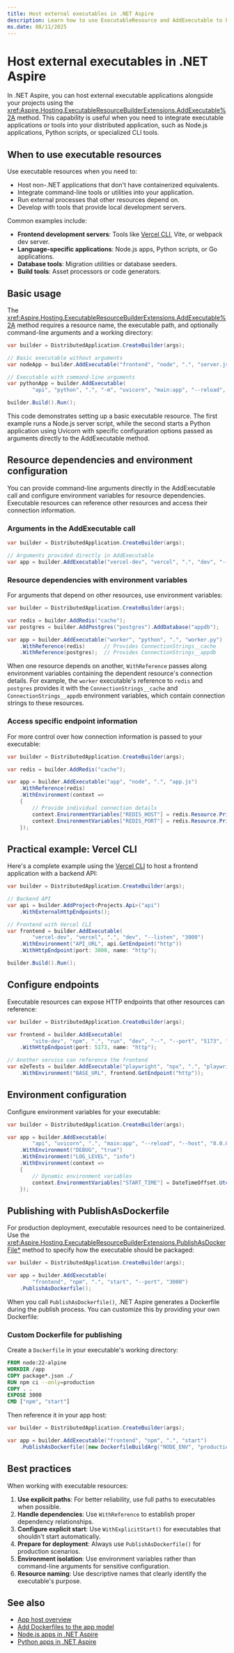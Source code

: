 ```yaml
---
title: Host external executables in .NET Aspire
description: Learn how to use ExecutableResource and AddExecutable to host external executable applications in your .NET Aspire app host.
ms.date: 08/11/2025
---
```


# Host external executables in .NET Aspire

In .NET Aspire, you can host external executable applications alongside your projects using the <xref:Aspire.Hosting.ExecutableResourceBuilderExtensions.AddExecutable%2A> method. This capability is useful when you need to integrate executable applications or tools into your distributed application, such as Node.js applications, Python scripts, or specialized CLI tools.

## When to use executable resources

Use executable resources when you need to:

- Host non-.NET applications that don't have containerized equivalents.
- Integrate command-line tools or utilities into your application.
- Run external processes that other resources depend on.
- Develop with tools that provide local development servers.

Common examples include:

- **Frontend development servers**: Tools like [Vercel CLI](https://vercel.com/docs/cli), Vite, or webpack dev server.
- **Language-specific applications**: Node.js apps, Python scripts, or Go applications.
- **Database tools**: Migration utilities or database seeders.
- **Build tools**: Asset processors or code generators.

## Basic usage

The <xref:Aspire.Hosting.ExecutableResourceBuilderExtensions.AddExecutable%2A> method requires a resource name, the executable path, and optionally command-line arguments and a working directory:

```csharp
var builder = DistributedApplication.CreateBuilder(args);

// Basic executable without arguments
var nodeApp = builder.AddExecutable("frontend", "node", ".", "server.js");

// Executable with command-line arguments
var pythonApp = builder.AddExecutable(
        "api", "python", ".", "-m", "uvicorn", "main:app", "--reload", "--host", "0.0.0.0", "--port", "8000");

builder.Build().Run();
```

This code demonstrates setting up a basic executable resource. The first example runs a Node.js server script, while the second starts a Python application using Uvicorn with specific configuration options passed as arguments directly to the AddExecutable method.

## Resource dependencies and environment configuration

You can provide command-line arguments directly in the AddExecutable call and configure environment variables for resource dependencies. Executable resources can reference other resources and access their connection information.

### Arguments in the AddExecutable call

```csharp
var builder = DistributedApplication.CreateBuilder(args);

// Arguments provided directly in AddExecutable
var app = builder.AddExecutable("vercel-dev", "vercel", ".", "dev", "--listen", "3000");
```

### Resource dependencies with environment variables

For arguments that depend on other resources, use environment variables:

```csharp
var builder = DistributedApplication.CreateBuilder(args);

var redis = builder.AddRedis("cache");
var postgres = builder.AddPostgres("postgres").AddDatabase("appdb");

var app = builder.AddExecutable("worker", "python", ".", "worker.py")
    .WithReference(redis)      // Provides ConnectionStrings__cache
    .WithReference(postgres);  // Provides ConnectionStrings__appdb
```

When one resource depends on another, `WithReference` passes along environment variables containing the dependent resource's connection details. For example, the `worker` executable's reference to `redis` and `postgres` provides it with the `ConnectionStrings__cache` and `ConnectionStrings__appdb` environment variables, which contain connection strings to these resources.

### Access specific endpoint information

For more control over how connection information is passed to your executable:

```csharp
var builder = DistributedApplication.CreateBuilder(args);

var redis = builder.AddRedis("cache");

var app = builder.AddExecutable("app", "node", ".", "app.js")
    .WithReference(redis)
    .WithEnvironment(context =>
    {
        // Provide individual connection details
        context.EnvironmentVariables["REDIS_HOST"] = redis.Resource.PrimaryEndpoint.Property(EndpointProperty.Host);
        context.EnvironmentVariables["REDIS_PORT"] = redis.Resource.PrimaryEndpoint.Property(EndpointProperty.Port);
    });
```

## Practical example: Vercel CLI

Here's a complete example using the [Vercel CLI](https://vercel.com/docs/cli) to host a frontend application with a backend API:

```csharp
var builder = DistributedApplication.CreateBuilder(args);

// Backend API
var api = builder.AddProject<Projects.Api>("api")
    .WithExternalHttpEndpoints();

// Frontend with Vercel CLI
var frontend = builder.AddExecutable(
        "vercel-dev", "vercel", ".", "dev", "--listen", "3000")
    .WithEnvironment("API_URL", api.GetEndpoint("http"))
    .WithHttpEndpoint(port: 3000, name: "http");

builder.Build().Run();
```

## Configure endpoints

Executable resources can expose HTTP endpoints that other resources can reference:

```csharp
var builder = DistributedApplication.CreateBuilder(args);

var frontend = builder.AddExecutable(
        "vite-dev", "npm", ".", "run", "dev", "--", "--port", "5173", "--host", "0.0.0.0")
    .WithHttpEndpoint(port: 5173, name: "http");

// Another service can reference the frontend
var e2eTests = builder.AddExecutable("playwright", "npx", ".", "playwright", "test")
    .WithEnvironment("BASE_URL", frontend.GetEndpoint("http"));
```

## Environment configuration

Configure environment variables for your executable:

```csharp
var builder = DistributedApplication.CreateBuilder(args);

var app = builder.AddExecutable(
        "api", "uvicorn", ".", "main:app", "--reload", "--host", "0.0.0.0")
    .WithEnvironment("DEBUG", "true")
    .WithEnvironment("LOG_LEVEL", "info")
    .WithEnvironment(context =>
    {
        // Dynamic environment variables
        context.EnvironmentVariables["START_TIME"] = DateTimeOffset.UtcNow.ToString();
    });
```

## Publishing with PublishAsDockerfile

For production deployment, executable resources need to be containerized. Use the <xref:Aspire.Hosting.ExecutableResourceBuilderExtensions.PublishAsDockerFile*> method to specify how the executable should be packaged:

```csharp
var builder = DistributedApplication.CreateBuilder(args);

var app = builder.AddExecutable(
        "frontend", "npm", ".", "start", "--port", "3000")
    .PublishAsDockerfile();
```

When you call `PublishAsDockerfile()`, .NET Aspire generates a Dockerfile during the publish process. You can customize this by providing your own Dockerfile:

### Custom Dockerfile for publishing

Create a `Dockerfile` in your executable's working directory:

```dockerfile
FROM node:22-alpine
WORKDIR /app
COPY package*.json ./
RUN npm ci --only=production
COPY . .
EXPOSE 3000
CMD ["npm", "start"]
```

Then reference it in your app host:

```csharp
var builder = DistributedApplication.CreateBuilder(args);

var app = builder.AddExecutable("frontend", "npm", ".", "start")
    .PublishAsDockerfile([new DockerfileBuildArg("NODE_ENV", "production")]);
```

## Best practices

When working with executable resources:

1. **Use explicit paths**: For better reliability, use full paths to executables when possible.
1. **Handle dependencies**: Use `WithReference` to establish proper dependency relationships.
1. **Configure explicit start**: Use `WithExplicitStart()` for executables that shouldn't start automatically.
1. **Prepare for deployment**: Always use `PublishAsDockerfile()` for production scenarios.
1. **Environment isolation**: Use environment variables rather than command-line arguments for sensitive configuration.
1. **Resource naming**: Use descriptive names that clearly identify the executable's purpose.

## See also

- [App host overview](../fundamentals/app-host-overview.md)
- [Add Dockerfiles to the app model](withdockerfile.md)
- [Node.js apps in .NET Aspire](../get-started/build-aspire-apps-with-nodejs.md)
- [Python apps in .NET Aspire](../get-started/build-aspire-apps-with-python.md)
